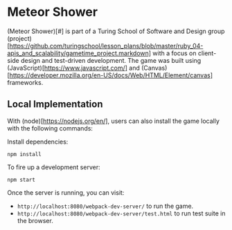 # Meteor Shower

(Meteor Shower)[#] is part of a Turing School of Software and Design group (project)[https://github.com/turingschool/lesson_plans/blob/master/ruby_04-apis_and_scalability/gametime_project.markdown] with a focus on client-side design and test-driven development. The game was built using (JavaScript)[https://www.javascript.com/] and (Canvas)[https://developer.mozilla.org/en-US/docs/Web/HTML/Element/canvas] frameworks.

## Local Implementation
With (node)[https://nodejs.org/en/], users can also install the game locally with the following commands:

Install dependencies:

```
npm install
```

To fire up a development server:

```
npm start
```

Once the server is running, you can visit:

* `http://localhost:8080/webpack-dev-server/` to run the game.
* `http://localhost:8080/webpack-dev-server/test.html` to run test suite in the browser.
